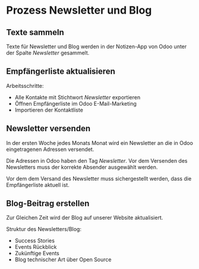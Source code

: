 # Prozess Newsletter und Blog

## Texte sammeln

Texte für Newsletter und Blog werden in der Notizen-App von Odoo unter der Spalte *Newsletter* gesammelt.

## Empfängerliste aktualisieren

Arbeitsschritte:
* Alle Kontakte mit Stichtwort *Newsletter* exportieren
* Öffnen Empfängerliste im Odoo E-Mail-Marketing
* Importieren der Kontaktliste

## Newsletter versenden

In der ersten Woche jedes Monats Monat wird ein Newsletter an die in Odoo eingetragenen Adressen versendet.

Die Adressen in Odoo haben den Tag *Newsletter*. Vor dem Versenden des Newsletters muss der korrekte Absender ausgewählt werden.

Vor dem dem Versand des Newsletter muss sichergestellt werden, dass die Empfängerliste aktuell ist.

## Blog-Beitrag erstellen

Zur Gleichen Zeit wird der Blog auf unserer Website aktualisiert.

Struktur des Newsletters/Blog:
* Success Stories
* Events Rückblick
* Zukünftige Events
* Blog technischer Art über Open Source
